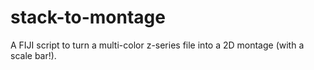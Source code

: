 # stack-to-montage
A FIJI script to turn a multi-color z-series file into a 2D montage (with a scale bar!).
